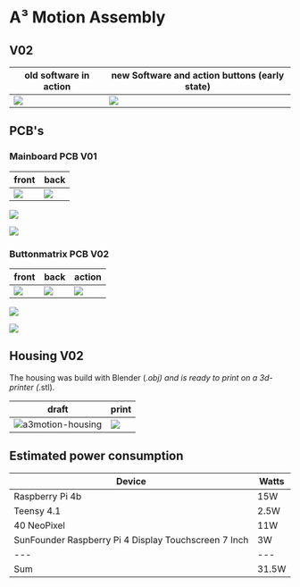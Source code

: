 # A³ Motion Assembly
## V02
old software in action | new Software and action buttons (early state)
---|---
![](pics_assembly/v02/a3motion_v02_action.jpg) | ![](pics_assembly/v02/a3motion_v02_newSoftware.jpg) 

## PCB's
### Mainboard PCB V01
front | back
---|---
![](pics_assembly/v01/a3motion-pcb-v01-front.jpg) | ![](pics_assembly/v01/a3motion-pcb-v01-back.jpg)

![](pics_assembly/v01/a3motion-schematic.jpg)

![](pics_assembly/v01/a3motion-pcb-design.jpg)

### Buttonmatrix PCB V02 
front | back | action
---|---|---
![](pics_assembly/v01/a3motion-button-matrix-pcb-front.jpg) | ![](pics_assembly/v01/a3motion-button-matrix-pcb-back.jpg) | ![](pics_assembly/v01/a3motion-button-matrix-leds.jpg)

![](pics_assembly/v01/a3motion-buttons-schematic.jpg)

![](pics_assembly/v01/a3motion-buttons-pcb-design.jpg)

## Housing V02
The housing was build with Blender (*.obj) and is ready to print on a 3d-printer (*.stl).

draft | print
---|---
![a3motion-housing](pics_assembly/v02/a3motion_v02_housing_01.jpg) | ![](pics_assembly/v02/a3motion_v02_housing_02.jpg)


## Estimated power consumption
Device | Watts
---|---
Raspberry Pi 4b | 15W
Teensy 4.1 | 2.5W
40 NeoPixel | 11W
SunFounder Raspberry Pi 4 Display Touchscreen 7 Inch | 3W
---|---
Sum | 31.5W